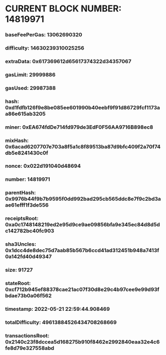 # CURRENT BLOCK NUMBER: 14819971

### baseFeePerGas: 13062690320
### difficulty: 14630239310025256
### extraData: 0x617369612d65617374322d34357067
### gasLimit: 29999886
### gasUsed: 29987388
### hash: 0xd1fdfb126f9e8be085ee601990b40eebf9f91d86729fcf1173aa86e615ab3205
### miner: 0xEA674fdDe714fd979de3EdF0F56AA9716B898ec8
### mixHash: 0x6acad6207707e703a8f5a1c8f89513ba87d9bfc409f2a70f74db5e8241430c0f
### nonce: 0x022d191040d48694
### number: 14819971
### parentHash: 0x9976b44f9b7b9595f0dd992bad295cb565ddc8e7f9c2bd3aae61efff1f3de556
### receiptsRoot: 0xa0c1748148219ed2e95d9ce9ae09856bfa9e345ec84d8d5dc142782bc40fc903
### sha3Uncles: 0x1dcc4de8dec75d7aab85b567b6ccd41ad312451b948a7413f0a142fd40d49347
### size: 91727
### stateRoot: 0xcf712b945ef88378cae21ac07f30d8e29c4b97cee9e99d93fbdae73b0a06f562
### timestamp: 2022-05-21 22:59:44.908469
### totalDifficulty: 49613884526434708268669
### transactionsRoot: 0x2140c23f8dccea5d168275b910f8462e2992840eaa32e4c6fe8d79e327558abd
